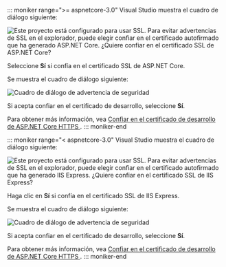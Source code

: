 ::: moniker range=">= aspnetcore-3.0"
Visual Studio muestra el cuadro de diálogo siguiente:

![Este proyecto está configurado para usar SSL. Para evitar advertencias de SSL en el explorador, puede elegir confiar en el certificado autofirmado que ha generado ASP.NET Core. ¿Quiere confiar en el certificado SSL de ASP.NET Core?](~/getting-started/_static/trustCert-3x.png)

Seleccione **Sí** si confía en el certificado SSL de ASP.NET Core.

Se muestra el cuadro de diálogo siguiente:

![Cuadro de diálogo de advertencia de seguridad](~/getting-started/_static/cert.png)

Si acepta confiar en el certificado de desarrollo, seleccione **Sí**.

Para obtener más información, vea [Confiar en el certificado de desarrollo de ASP.NET Core HTTPS ](xref:security/enforcing-ssl#trust-the-aspnet-core-https-development-certificate-on-windows-and-macos).
::: moniker-end

::: moniker range="< aspnetcore-3.0"
Visual Studio muestra el cuadro de diálogo siguiente:

![Este proyecto está configurado para usar SSL. Para evitar advertencias de SSL en el explorador, puede elegir confiar en el certificado autofirmado que ha generado IIS Express. ¿Quiere confiar en el certificado SSL de IIS Express?](~/getting-started/_static/trustCert.png)

Haga clic en **Sí** si confía en el certificado SSL de IIS Express.

Se muestra el cuadro de diálogo siguiente:

![Cuadro de diálogo de advertencia de seguridad](~/getting-started/_static/cert.png)

Si acepta confiar en el certificado de desarrollo, seleccione **Sí**.

Para obtener más información, vea [Confiar en el certificado de desarrollo de ASP.NET Core HTTPS ](xref:security/enforcing-ssl#trust-the-aspnet-core-https-development-certificate-on-windows-and-macos).
::: moniker-end